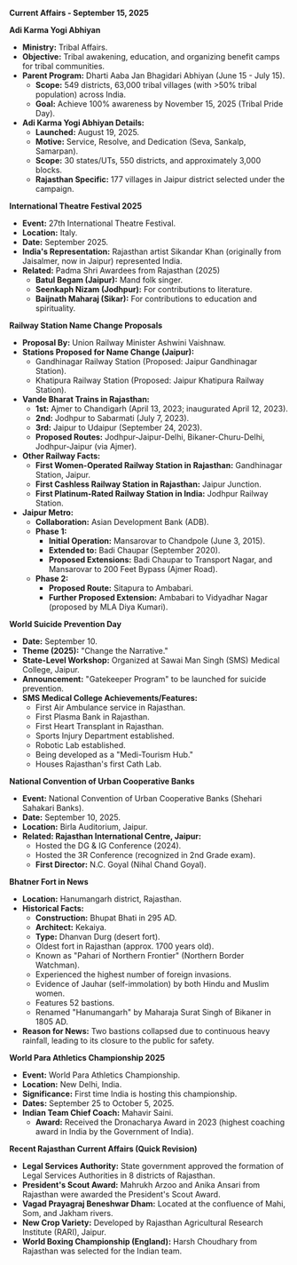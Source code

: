 **Current Affairs - September 15, 2025**

**Adi Karma Yogi Abhiyan**
*   **Ministry:** Tribal Affairs.
*   **Objective:** Tribal awakening, education, and organizing benefit camps for tribal communities.
*   **Parent Program:** Dharti Aaba Jan Bhagidari Abhiyan (June 15 - July 15).
    *   **Scope:** 549 districts, 63,000 tribal villages (with >50% tribal population) across India.
    *   **Goal:** Achieve 100% awareness by November 15, 2025 (Tribal Pride Day).
*   **Adi Karma Yogi Abhiyan Details:**
    *   **Launched:** August 19, 2025.
    *   **Motive:** Service, Resolve, and Dedication (Seva, Sankalp, Samarpan).
    *   **Scope:** 30 states/UTs, 550 districts, and approximately 3,000 blocks.
    *   **Rajasthan Specific:** 177 villages in Jaipur district selected under the campaign.

**International Theatre Festival 2025**
*   **Event:** 27th International Theatre Festival.
*   **Location:** Italy.
*   **Date:** September 2025.
*   **India's Representation:** Rajasthan artist Sikandar Khan (originally from Jaisalmer, now in Jaipur) represented India.
*   **Related:** Padma Shri Awardees from Rajasthan (2025)
    *   **Batul Begam (Jaipur):** Mand folk singer.
    *   **Seenkaph Nizam (Jodhpur):** For contributions to literature.
    *   **Baijnath Maharaj (Sikar):** For contributions to education and spirituality.

**Railway Station Name Change Proposals**
*   **Proposal By:** Union Railway Minister Ashwini Vaishnaw.
*   **Stations Proposed for Name Change (Jaipur):**
    *   Gandhinagar Railway Station (Proposed: Jaipur Gandhinagar Station).
    *   Khatipura Railway Station (Proposed: Jaipur Khatipura Railway Station).
*   **Vande Bharat Trains in Rajasthan:**
    *   **1st:** Ajmer to Chandigarh (April 13, 2023; inaugurated April 12, 2023).
    *   **2nd:** Jodhpur to Sabarmati (July 7, 2023).
    *   **3rd:** Jaipur to Udaipur (September 24, 2023).
    *   **Proposed Routes:** Jodhpur-Jaipur-Delhi, Bikaner-Churu-Delhi, Jodhpur-Jaipur (via Ajmer).
*   **Other Railway Facts:**
    *   **First Women-Operated Railway Station in Rajasthan:** Gandhinagar Station, Jaipur.
    *   **First Cashless Railway Station in Rajasthan:** Jaipur Junction.
    *   **First Platinum-Rated Railway Station in India:** Jodhpur Railway Station.
*   **Jaipur Metro:**
    *   **Collaboration:** Asian Development Bank (ADB).
    *   **Phase 1:**
        *   **Initial Operation:** Mansarovar to Chandpole (June 3, 2015).
        *   **Extended to:** Badi Chaupar (September 2020).
        *   **Proposed Extensions:** Badi Chaupar to Transport Nagar, and Mansarovar to 200 Feet Bypass (Ajmer Road).
    *   **Phase 2:**
        *   **Proposed Route:** Sitapura to Ambabari.
        *   **Further Proposed Extension:** Ambabari to Vidyadhar Nagar (proposed by MLA Diya Kumari).

**World Suicide Prevention Day**
*   **Date:** September 10.
*   **Theme (2025):** "Change the Narrative."
*   **State-Level Workshop:** Organized at Sawai Man Singh (SMS) Medical College, Jaipur.
*   **Announcement:** "Gatekeeper Program" to be launched for suicide prevention.
*   **SMS Medical College Achievements/Features:**
    *   First Air Ambulance service in Rajasthan.
    *   First Plasma Bank in Rajasthan.
    *   First Heart Transplant in Rajasthan.
    *   Sports Injury Department established.
    *   Robotic Lab established.
    *   Being developed as a "Medi-Tourism Hub."
    *   Houses Rajasthan's first Cath Lab.

**National Convention of Urban Cooperative Banks**
*   **Event:** National Convention of Urban Cooperative Banks (Shehari Sahakari Banks).
*   **Date:** September 10, 2025.
*   **Location:** Birla Auditorium, Jaipur.
*   **Related: Rajasthan International Centre, Jaipur:**
    *   Hosted the DG & IG Conference (2024).
    *   Hosted the 3R Conference (recognized in 2nd Grade exam).
    *   **First Director:** N.C. Goyal (Nihal Chand Goyal).

**Bhatner Fort in News**
*   **Location:** Hanumangarh district, Rajasthan.
*   **Historical Facts:**
    *   **Construction:** Bhupat Bhati in 295 AD.
    *   **Architect:** Kekaiya.
    *   **Type:** Dhanvan Durg (desert fort).
    *   Oldest fort in Rajasthan (approx. 1700 years old).
    *   Known as "Pahari of Northern Frontier" (Northern Border Watchman).
    *   Experienced the highest number of foreign invasions.
    *   Evidence of Jauhar (self-immolation) by both Hindu and Muslim women.
    *   Features 52 bastions.
    *   Renamed "Hanumangarh" by Maharaja Surat Singh of Bikaner in 1805 AD.
*   **Reason for News:** Two bastions collapsed due to continuous heavy rainfall, leading to its closure to the public for safety.

**World Para Athletics Championship 2025**
*   **Event:** World Para Athletics Championship.
*   **Location:** New Delhi, India.
*   **Significance:** First time India is hosting this championship.
*   **Dates:** September 25 to October 5, 2025.
*   **Indian Team Chief Coach:** Mahavir Saini.
    *   **Award:** Received the Dronacharya Award in 2023 (highest coaching award in India by the Government of India).

**Recent Rajasthan Current Affairs (Quick Revision)**
*   **Legal Services Authority:** State government approved the formation of Legal Services Authorities in 8 districts of Rajasthan.
*   **President's Scout Award:** Mahrukh Arzoo and Anika Ansari from Rajasthan were awarded the President's Scout Award.
*   **Vagad Prayagraj Beneshwar Dham:** Located at the confluence of Mahi, Som, and Jakham rivers.
*   **New Crop Variety:** Developed by Rajasthan Agricultural Research Institute (RARI), Jaipur.
*   **World Boxing Championship (England):** Harsh Choudhary from Rajasthan was selected for the Indian team.